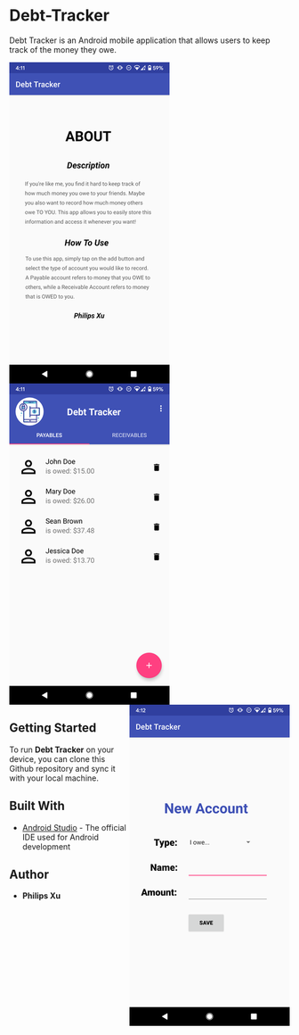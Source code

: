 # Debt-Tracker
Debt Tracker is an Android mobile application that allows users to keep track of the money they owe.

<img align="left" width="288" height="576" src="https://github.com/Puepis/Debt-Tracker/blob/master/about_section.png">
<img align="center" width="288" height="576" src="https://github.com/Puepis/Debt-Tracker/blob/master/account_page.png">
<img align="right" width="288" height="576" src="https://github.com/Puepis/Debt-Tracker/blob/master/new_account_page.png">

## Getting Started
To run **Debt Tracker** on your device, you can clone this Github repository and sync it with your local machine. 


## Built With

* [Android Studio](https://developer.android.com/studio) - The official IDE used for Android development

## Author

* **Philips Xu**
